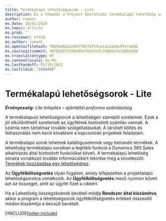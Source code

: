 ```yaml
---
title: Termékalapú lehetőségsorok - Lite
description: Ez a témakör a Project Operations termékalapú lehetőség sorelemeit ismerteti.
author: rumant
ms.date: 10/01/2020
ms.topic: article
ms.prod: ''
ms.reviewer: kfend
ms.author: rumant
ms.openlocfilehash: 7865da682ae607f017bf59ce1ae1addc9fefa60b
ms.sourcegitcommit: 40f68387f594180af64a5e5c748b6efa188bd300
ms.translationtype: HT
ms.contentlocale: hu-HU
ms.lasthandoff: 05/10/2021
ms.locfileid: "5994499"
---
```

# <a name="product-based-opportunity-lines---lite"></a>Termékalapú lehetőségsorok - Lite

_**Érvényesség:** Lite telepítés – ajánlattól proforma számlázásig_

A termékalapuló lehetőségsorok a lehetőségen szereplő sorelemek. Ezek a jól elkülöníthető sorelemek az ügyfélnek biztosított számlán vannak. A számla nem tartalmaz további szolgáltatásokat. A társított költés és felhasználás nem kerül követésre a kapcsolódó projektek feladatain.

A termékalapú sorok lehetnek katalóguselemek vagy beírandó termékek. A lehetőség termékalapú soraiban a legtöbb funkció a Dynamics 365 Sales alkalmazás által biztosított funkciókat követi. A termékalapú lehetőség soraira vonatkozó további információkért tekintse meg a következőt: [Termékek hozzáadása egy lehetőséghez](/dynamics365/sales-enterprise/add-products-opportunity).

Az **Ügyfélköltségvetés** olyan fogalom, amely kifejezetten a projektalapú lehetőségsorokra vonatkozik. Az **Ügyfélköltségvetés** mező nyomon követi azt az összeget, amit az ügyfél fizet a cikkért.

Ha a Lehetőség összegzésének bevételi módja **Rendszer által kiszámítva**, akkor a program a lehetőségsorok ügyfélköltségvetés értékeit összesítő módon kiszámítja a becsült bevételt. 



[!INCLUDE[footer-include](../../includes/footer-banner.md)]
